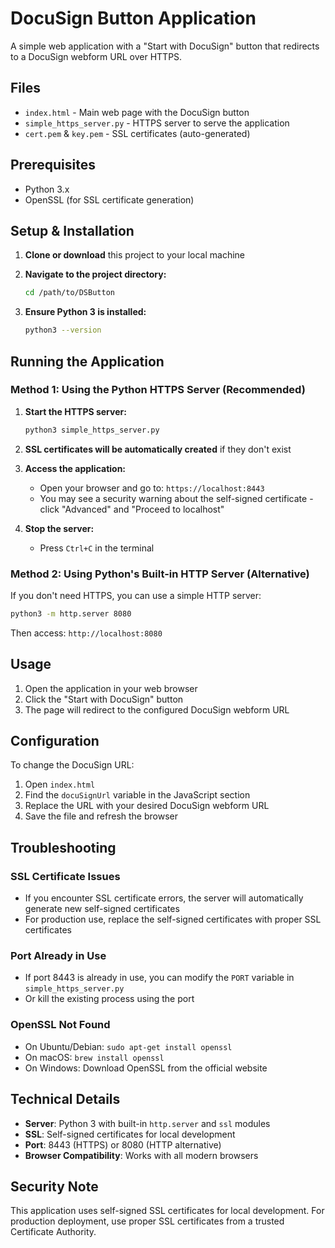 # DocuSign Button Application

A simple web application with a "Start with DocuSign" button that redirects to a DocuSign webform URL over HTTPS.

## Files

- `index.html` - Main web page with the DocuSign button
- `simple_https_server.py` - HTTPS server to serve the application
- `cert.pem` & `key.pem` - SSL certificates (auto-generated)

## Prerequisites

- Python 3.x
- OpenSSL (for SSL certificate generation)

## Setup & Installation

1. **Clone or download** this project to your local machine

2. **Navigate to the project directory:**
   ```bash
   cd /path/to/DSButton
   ```

3. **Ensure Python 3 is installed:**
   ```bash
   python3 --version
   ```

## Running the Application

### Method 1: Using the Python HTTPS Server (Recommended)

1. **Start the HTTPS server:**
   ```bash
   python3 simple_https_server.py
   ```

2. **SSL certificates will be automatically created** if they don't exist

3. **Access the application:**
   - Open your browser and go to: `https://localhost:8443`
   - You may see a security warning about the self-signed certificate - click "Advanced" and "Proceed to localhost"

4. **Stop the server:**
   - Press `Ctrl+C` in the terminal

### Method 2: Using Python's Built-in HTTP Server (Alternative)

If you don't need HTTPS, you can use a simple HTTP server:

```bash
python3 -m http.server 8080
```

Then access: `http://localhost:8080`

## Usage

1. Open the application in your web browser
2. Click the "Start with DocuSign" button
3. The page will redirect to the configured DocuSign webform URL

## Configuration

To change the DocuSign URL:

1. Open `index.html`
2. Find the `docuSignUrl` variable in the JavaScript section
3. Replace the URL with your desired DocuSign webform URL
4. Save the file and refresh the browser

## Troubleshooting

### SSL Certificate Issues
- If you encounter SSL certificate errors, the server will automatically generate new self-signed certificates
- For production use, replace the self-signed certificates with proper SSL certificates

### Port Already in Use
- If port 8443 is already in use, you can modify the `PORT` variable in `simple_https_server.py`
- Or kill the existing process using the port

### OpenSSL Not Found
- On Ubuntu/Debian: `sudo apt-get install openssl`
- On macOS: `brew install openssl`
- On Windows: Download OpenSSL from the official website

## Technical Details

- **Server**: Python 3 with built-in `http.server` and `ssl` modules
- **SSL**: Self-signed certificates for local development
- **Port**: 8443 (HTTPS) or 8080 (HTTP alternative)
- **Browser Compatibility**: Works with all modern browsers

## Security Note

This application uses self-signed SSL certificates for local development. For production deployment, use proper SSL certificates from a trusted Certificate Authority.